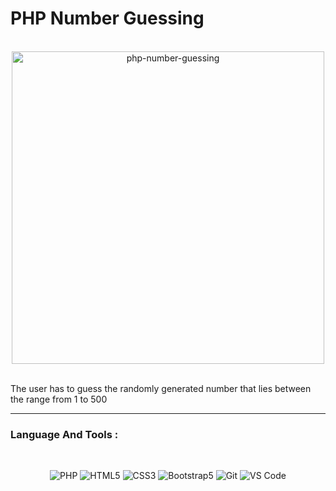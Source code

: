 # PHP Number Guessing

<br>

<div align="center">
  
  <img src="https://user-images.githubusercontent.com/93678876/149953759-30d9142f-9d43-47f3-b66a-1804ae5e2a94.jpg" width="500" alt="php-number-guessing">
            
</div>

<br>

The user has to guess the randomly generated number that lies between the range from 1 to 500

<hr>

### Language And Tools :

<br>

<div align="center">

 ![PHP](https://img.shields.io/badge/-PHP-777BB4?style=for-the-badge&logo=php&logoColor=fff)
 ![HTML5](https://img.shields.io/badge/-HTML5-E34F26?style=for-the-badge&logo=HTML5&logoColor=fff)
 ![CSS3](https://img.shields.io/badge/-CSS3-1572B6?style=for-the-badge&logo=CSS3&logoColor=fff)
 ![Bootstrap5](https://img.shields.io/badge/-Bootstrap%205-7952B3?style=for-the-badge&logo=Bootstrap&logoColor=fff)
 ![Git](https://img.shields.io/badge/-Git-F05032?style=for-the-badge&logo=Git&logoColor=fff)
 ![VS Code](https://img.shields.io/badge/-VS%20Code-007ACC?style=for-the-badge&logo=visual-studio-code&logoColor=fff)

</div>